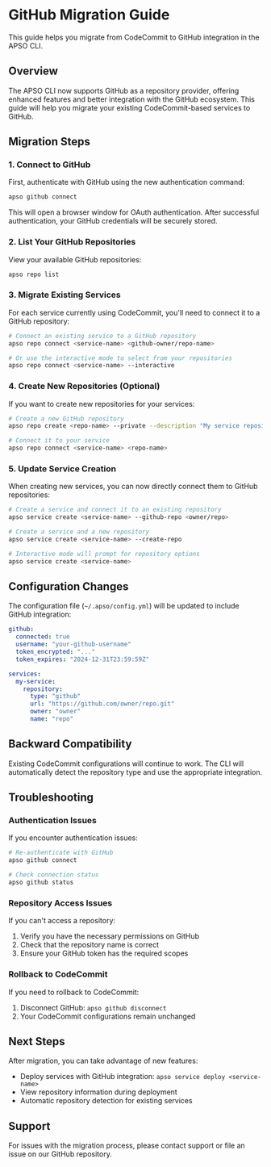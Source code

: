 # GitHub Migration Guide

This guide helps you migrate from CodeCommit to GitHub integration in the APSO CLI.

## Overview

The APSO CLI now supports GitHub as a repository provider, offering enhanced features and better integration with the GitHub ecosystem. This guide will help you migrate your existing CodeCommit-based services to GitHub.

## Migration Steps

### 1. Connect to GitHub

First, authenticate with GitHub using the new authentication command:

```bash
apso github connect
```

This will open a browser window for OAuth authentication. After successful authentication, your GitHub credentials will be securely stored.

### 2. List Your GitHub Repositories

View your available GitHub repositories:

```bash
apso repo list
```

### 3. Migrate Existing Services

For each service currently using CodeCommit, you'll need to connect it to a GitHub repository:

```bash
# Connect an existing service to a GitHub repository
apso repo connect <service-name> <github-owner/repo-name>

# Or use the interactive mode to select from your repositories
apso repo connect <service-name> --interactive
```

### 4. Create New Repositories (Optional)

If you want to create new repositories for your services:

```bash
# Create a new GitHub repository
apso repo create <repo-name> --private --description "My service repository"

# Connect it to your service
apso repo connect <service-name> <repo-name>
```

### 5. Update Service Creation

When creating new services, you can now directly connect them to GitHub repositories:

```bash
# Create a service and connect it to an existing repository
apso service create <service-name> --github-repo <owner/repo>

# Create a service and a new repository
apso service create <service-name> --create-repo

# Interactive mode will prompt for repository options
apso service create <service-name>
```

## Configuration Changes

The configuration file (`~/.apso/config.yml`) will be updated to include GitHub integration:

```yaml
github:
  connected: true
  username: "your-github-username"
  token_encrypted: "..."
  token_expires: "2024-12-31T23:59:59Z"

services:
  my-service:
    repository:
      type: "github"
      url: "https://github.com/owner/repo.git"
      owner: "owner"
      name: "repo"
```

## Backward Compatibility

Existing CodeCommit configurations will continue to work. The CLI will automatically detect the repository type and use the appropriate integration.

## Troubleshooting

### Authentication Issues

If you encounter authentication issues:

```bash
# Re-authenticate with GitHub
apso github connect

# Check connection status
apso github status
```

### Repository Access Issues

If you can't access a repository:

1. Verify you have the necessary permissions on GitHub
2. Check that the repository name is correct
3. Ensure your GitHub token has the required scopes

### Rollback to CodeCommit

If you need to rollback to CodeCommit:

1. Disconnect GitHub: `apso github disconnect`
2. Your CodeCommit configurations remain unchanged

## Next Steps

After migration, you can take advantage of new features:

- Deploy services with GitHub integration: `apso service deploy <service-name>`
- View repository information during deployment
- Automatic repository detection for existing services

## Support

For issues with the migration process, please contact support or file an issue on our GitHub repository.